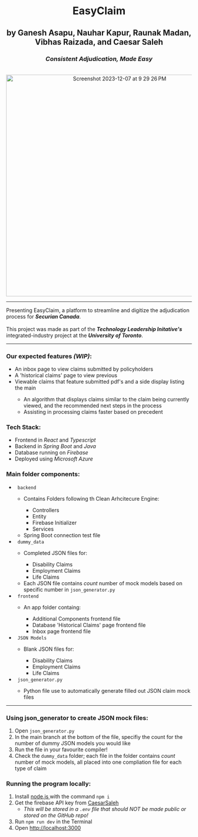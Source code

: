 <div align='center'>
    <h1><b>EasyClaim</b></h1>
    <h2>by Ganesh Asapu, Nauhar Kapur, Raunak Madan, Vibhas Raizada, and Caesar Saleh</h2>
</div>


<div align='center'>
<h3><em>Consistent Adjudication, Made Easy</em></h3>
</div>

<br>
    
<div align='center'>
<img width="600" alt="Screenshot 2023-12-07 at 9 29 26 PM" src="https://github.com/ganeshasapu/easyclaim/assets/144617434/5b869982-068a-475f-8dad-91eea3bf5d9f">
</div>

_______

<div>
  Presenting EasyClaim, a platform to streamline and digitize the adjudication process for <em><b>Securian Canada</b></em>.
  <br><br>
  This project was made as part of the <em><b>Technology Leadership Initative's</b></em> integrated-industry project at the <em><b>University of Toronto</b></em>.
</div>

<hr>

<div>
  <h3> Our expected features <em>(WIP)</em>: </h3>

  <ul>
    <li> An inbox page to view claims submitted by policyholders </li>
    <li> A 'historical claims' page to view previous </li>
    <li> Viewable claims that feature submitted pdf's and a side display listing the main </li>
    <ul>
      <li> An algorithm that displays claims similar to the claim being currently viewed, and the recommended next steps in the process </li>
      <li> Assisting in processing claims faster based on precedent </li>
    </ul>
  </ul>
</div>

<div>
  <h3> Tech Stack: </h3>
  <ul>
    <li> Frontend in <em>React</em> and <em>Typescript</em> </li>
    <li> Backend in <em>Spring Boot</em> and <em>Java</em></li>
    <li> Database running on <em>Firebase</em></li>
    <li> Deployed using <em>Microsoft Azure</em></li>
  </ul>
</div>

<div>
  <h3> Main folder components: </h3>
  <ul>
    <li> <code> backend </code> </li>
      <ul>
        <li> Contains Folders following th Clean Arhcitecure Engine:</li>
          <ul>
            <li>Controllers</li>
            <li>Entity</li>
            <li>Firebase Initializer</li>
            <li>Services</li>
          </ul>
        <li>Spring Boot connection test file</li>
      </ul>
    <li> <code> dummy_data </code> </li>
      <ul>
        <li> Completed JSON files for: </li>
          <ul>
            <li>Disability Claims</li>
            <li>Employment Claims</li>
            <li>Life Claims</li>
          </ul>
        <li> Each JSON file contains <em>count</em> number of mock models based on specific number in <code>json_generator.py</code> </li>
      </ul>
    <li> <code> frontend </code> </li>
      <ul>
        <li> An app folder containg: </li>
          <ul>
            <li>Additional Components frontend file</li>
            <li>Database 'Historical Claims' page frontend file</li>
            <li>Inbox page frontend file</li>
          </ul>
      </ul>
    <li> <code> JSON Models </code> </li>
      <ul>
        <li> Blank JSON files for: </li>
          <ul>
            <li>Disability Claims</li>
            <li>Employment Claims</li>
            <li>Life Claims</li>
          </ul>
      </ul>
    <li> <code> json_generator.py </code> </li>
      <ul>
        <li>Python file use to automatically generate filled out JSON claim mock files</li>
      </ul>
  </ul>
</div>

_______

<div>
  <h3> Using json_generator to create JSON mock files: </h3>
  <ol>
    <li> Open <code>json_generator.py</code></li>
    <li> In the main branch at the bottom of the file, specifiy the count for the number of dummy JSON models you would like </li>
    <li> Run the file in your favourite compiler!</a> </li>
    <li> Check the <code>dummy_data</code> folder; each file in the folder contains <em>count</em> number of mock models, all placed into one compliation file for each type of claim</li>
  </ol>
</div>

<div>
  <h3>Running the program locally: </h3>
  <ol>
    <li> Install <a href="https://nodejs.org/en/"> node.js </a> with the command <code>npm i</code></li>
    <li> Get the firebase API key from <a href="https://github.com/CaesarSaleh"> CaesarSaleh </a> 
            <ul><li><em>This will be stored in a <code>.env</code> file that should NOT be made public or stored on the GitHub repo!</em></li></ul>
    <li> Run <code>npm run dev</code> in the Terminal</li>
    <li> Open <a href="http://localhost:3000"> http://localhost:3000 </a> </li>
  </ol>
</div>


